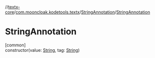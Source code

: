 //[textx-core](../../../index.md)/[com.mooncloak.kodetools.textx](../index.md)/[StringAnnotation](index.md)/[StringAnnotation](-string-annotation.md)

# StringAnnotation

[common]\
constructor(value: [String](https://kotlinlang.org/api/latest/jvm/stdlib/kotlin/-string/index.html), tag: [String](https://kotlinlang.org/api/latest/jvm/stdlib/kotlin/-string/index.html))
